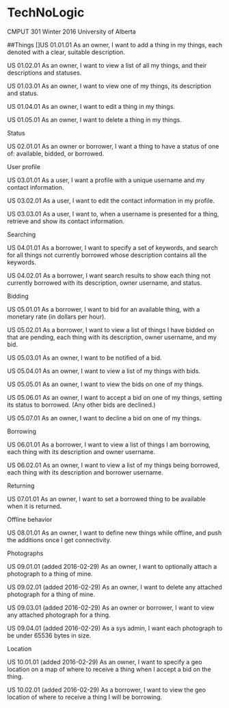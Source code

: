 # TechNoLogic
CMPUT 301 Winter 2016 University of Alberta

##Things
[]US 01.01.01
As an owner, I want to add a thing in my things, each denoted with a clear, suitable description.

US 01.02.01
As an owner, I want to view a list of all my things, and their descriptions and statuses.

US 01.03.01
As an owner, I want to view one of my things, its description and status.

US 01.04.01
As an owner, I want to edit a thing in my things.

US 01.05.01
As an owner, I want to delete a thing in my things.

Status

US 02.01.01
As an owner or borrower, I want a thing to have a status of one of: available, bidded, or borrowed.

User profile

US 03.01.01
As a user, I want a profile with a unique username and my contact information.

US 03.02.01
As a user, I want to edit the contact information in my profile.

US 03.03.01
As a user, I want to, when a username is presented for a thing, retrieve and show its contact information.

Searching

US 04.01.01
As a borrower, I want to specify a set of keywords, and search for all things not currently borrowed whose description contains all the keywords.

US 04.02.01
As a borrower, I want search results to show each thing not currently borrowed with its description, owner username, and status.

Bidding

US 05.01.01
As a borrower, I want to bid for an available thing, with a monetary rate (in dollars per hour).

US 05.02.01
As a borrower, I want to view a list of things I have bidded on that are pending, each thing with its description, owner username, and my bid.

US 05.03.01
As an owner, I want to be notified of a bid.

US 05.04.01
As an owner, I want to view a list of my things with bids.

US 05.05.01
As an owner, I want to view the bids on one of my things.

US 05.06.01
As an owner, I want to accept a bid on one of my things, setting its status to borrowed. (Any other bids are declined.)

US 05.07.01
As an owner, I want to decline a bid on one of my things.

Borrowing

US 06.01.01
As a borrower, I want to view a list of things I am borrowing, each thing with its description and owner username.

US 06.02.01
As an owner, I want to view a list of my things being borrowed, each thing with its description and borrower username.

Returning

US 07.01.01
As an owner, I want to set a borrowed thing to be available when it is returned.

Offline behavior

US 08.01.01
As an owner, I want to define new things while offline, and push the additions once I get connectivity.

Photographs

US 09.01.01 (added 2016-02-29)
As an owner, I want to optionally attach a photograph to a thing of mine.

US 09.02.01 (added 2016-02-29)
As an owner, I want to delete any attached photograph for a thing of mine.

US 09.03.01 (added 2016-02-29)
As an owner or borrower, I want to view any attached photograph for a thing.

US 09.04.01 (added 2016-02-29)
As a sys admin, I want each photograph to be under 65536 bytes in size.

Location

US 10.01.01 (added 2016-02-29)
As an owner, I want to specify a geo location on a map of where to receive a thing when I accept a bid on the thing.

US 10.02.01 (added 2016-02-29)
As a borrower, I want to view the geo location of where to receive a thing I will be borrowing.



